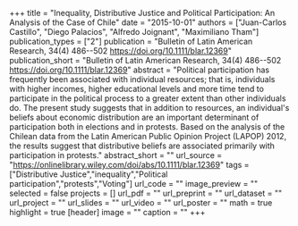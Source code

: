 +++
title = "Inequality, Distributive Justice and Political Participation: An Analysis of the Case of Chile"
date = "2015-10-01"
authors = ["Juan-Carlos Castillo", "Diego Palacios", "Alfredo Joignant", "Maximiliano Tham"]
publication_types = ["2"]
publication = "Bulletin of Latin American Research, 34(4) 486--502  https://doi.org/10.1111/blar.12369"
publication_short = "Bulletin of Latin American Research, 34(4) 486--502  https://doi.org/10.1111/blar.12369"
abstract = "Political participation has frequently been associated with individual resources; that is, individuals with higher incomes, higher educational levels and more time tend to participate in the political process to a greater extent than other individuals do. The present study suggests that in addition to resources, an individual's beliefs about economic distribution are an important determinant of participation both in elections and in protests. Based on the analysis of the Chilean data from the Latin American Public Opinion Project (LAPOP) 2012, the results suggest that distributive beliefs are associated primarily with participation in protests."
abstract_short = ""
url_source = "https://onlinelibrary.wiley.com/doi/abs/10.1111/blar.12369"
tags = ["Distributive Justice","inequality","Political participation","protests","Voting"]
url_code = ""
image_preview = ""
selected = false
projects = []
url_pdf = ""
url_preprint = ""
url_dataset = ""
url_project = ""
url_slides = ""
url_video = ""
url_poster = ""
math = true
highlight = true
[header]
image = ""
caption = ""
+++
